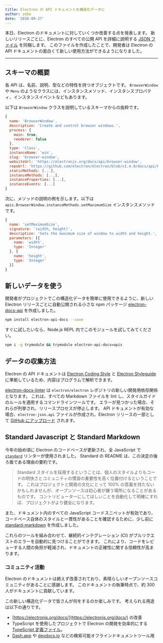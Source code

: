 ```yaml
---
title: Electron の API ドキュメントを構造化データに
author: zeke
date: '2016-09-27'
---
```


本日、Electron のドキュメントに対していくつか改善する点を発表します。 新しいリリースごとに、Electron のすべての公開 API を詳細に説明する [JSON ファイル](https://github.com/electron/electron/releases/download/v1.4.1/electron-api.json) を同梱します。 このファイルを作成したことで、開発者は Electron の API ドキュメントの面白くて新しい使用方法ができるようになりました。

---

## スキーマの概要

各 API は、名前、説明、型などの特性を持つオブジェクトです。 `BrowserWindow` や `Menu` のようなクラスには、インスタンスメソッド、インスタンスプロパティ、インスタンスイベントなどもあります。

以下は `BrowserWindow` クラスを説明しているスキーマからの抜粋です。

```js
{
  name: 'BrowserWindow',
  description: 'Create and control browser windows.',
  process: {
    main: true,
    renderer: false
  },
  type: 'Class',
  instanceName: 'win',
  slug: 'browser-window',
  websiteUrl: 'https://electronjs.org/docs/api/browser-window',
  repoUrl: 'https://github.com/electron/electron/blob/v1.4.0/docs/api/browser-window.md',
  staticMethods: [...],
  instanceMethods: [...],
  instanceProperties: [...],
  instanceEvents: [...]
}
```

次に、メソッドの説明の例を示します。以下は `apis.BrowserWindow.instanceMethods.setMaximumSize` インスタンスメソッドです。

```js
{
  name: 'setMaximumSize',
  signature: '(width, height)',
  description: 'Sets the maximum size of window to width and height.',
  parameters: [{
    name: 'width',
    type: 'Integer'
  }, {
    name: 'height',
    type: 'Integer'
  }]
}
```

## 新しいデータを使う

開発者がプロジェクトでこの構造化データを簡単に使用できるように、新しい Electron リリースごとに自動公開される小さな npm パッケージ [electron-docs-api](https://www.npmjs.com/package/electron-api-docs) を作成しました。

```sh
npm install electron-api-docs --save
```

すぐに試したいなら、Node.js REPL 内でこのモジュールを試してみてください。

```sh
npm i -g trymodule && trymodule electron-api-docs=apis
```

## データの収集方法

Electron の API ドキュメントは [Electron Coding Style](https://github.com/electron/electron/blob/master/docs/development/coding-style.md) と [Electron Styleguide](https://github.com/electron/electron/blob/master/docs/styleguide.md#readme) に準拠しているため、内容はプログラムで解析できます。

[electron-docs-linter](https://github.com/electron/electron-docs-linter) は `electron/electron` レポジトリの新しい開発用依存関係となります。 これは、すべての Markdown ファイルを lint し、スタイルガイドのルールを適用するコマンドラインツールです。 エラーが見つかった場合、それらが列挙され、リリースプロセスが停止します。 API ドキュメントが有効な場合、`electron-json.api` ファイルが作成され、Electron リリースの一部として [GitHub にアップロード](https://github.com/electron/electron/releases/tag/v1.4.1) されます。

## Standard Javascript と Standard Markdown

今年の始め頃に Electron のコードベースが更新され、全 JavaScript で [`standard`](http://standardjs.com/) リンターが使用されました。 Standard の README は、この決定の後ろ盾である理由の要約です。

> Standard スタイルを採用するということは、個人のスタイルよりもコードの明快さとコミュニティの慣習の重要性を高く位置付けるということです。 これはプロジェクトと開発の文化にとって 100% の意義を持たないかもしれませんが、オープンソースは初心者が嫌う場所になることがあるものです。 コントリビューターにしてほしいことを自動化して明確にすれば、プロジェクトがより健全になります。

また、ドキュメント内のすべての JavaScript コードスニペットが有効であり、コードベース自体のスタイルと一貫性があることを確認するために、少し前に [standard-markdown](https://github.com/zeke/standard-markdown) を作成しました。

これらのツールを組み合わせて、継続的インテグレーション (CI) がプルリクエストのエラーを自動的に見つけることができます。 これにより、コードをレビューする人間の負担が軽減され、ドキュメントの正確性に関する信頼性が高まります。

### コミュニティ活動

Electron のドキュメントは絶えず改善されており、素晴らしいオープンソースコミュニティがあることに感謝します。 このドキュメントの執筆時点で、約 300 人がドキュメントに貢献しています。

この新しい構造化データで皆さんが何をするのか楽しみです。 考えられる用途は以下の通りです。

- [https://electronjs.org/docs/](https://electronjs.org/docs/) の改善
- TypeScript を使用したプロジェクトで Electron の開発を効率的にする [TypeScript 定義ファイル](https://github.com/electron/electron-docs-linter/blob/master/README.md#typescript-definitions)。
- [Dash.app](https://kapeli.com/dash) や [devdocs.io](http://devdocs.io/) などの検索可能オフラインドキュメントツール用


